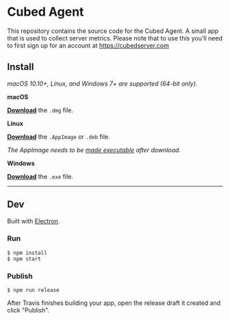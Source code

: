 # Cubed Agent

This repository contains the source code for the Cubed Agent. A small app that is used to collect server metrics. Please note that to use this you'll need to first sign up for an account at https://cubedserver.com

## Install

*macOS 10.10+, Linux, and Windows 7+ are supported (64-bit only).*

**macOS**

[**Download**](https://github.com/cubedserver/agent/releases/latest) the `.dmg` file.

**Linux**

[**Download**](https://github.com/cubedserver/agent/releases/latest) the `.AppImage` or `.deb` file.

*The AppImage needs to be [made executable](http://discourse.appimage.org/t/how-to-make-an-appimage-executable/80) after download.*

**Windows**

[**Download**](https://github.com/cubedserver/agent/releases/latest) the `.exe` file.

---

## Dev

Built with [Electron](https://electronjs.org).

### Run

```
$ npm install
$ npm start
```

### Publish

```
$ npm run release
```

After Travis finishes building your app, open the release draft it created and click "Publish".
